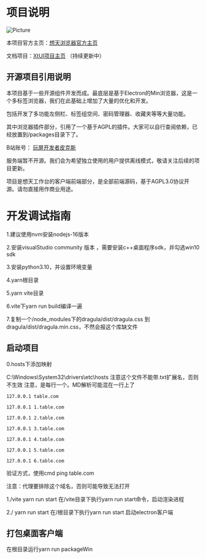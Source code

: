 # 项目说明
![Picture](https://www.apps.vip/wp-content/uploads/2023/09/1695004332-%E6%A1%8C%E9%9D%A2-1385x800.png)

本项目官方主页：[想天浏览器官方主页](https://www.apps.vip)

文档项目：[XtUI项目主页](https://gitee.com/tsbrowser/xtui) （持续更新中）

## 开源项目引用说明

本项目基于一些开源组件开发而成。最底层是基于Electron的Min浏览器，这是一个多标签浏览器，我们在此基础上增加了大量的优化和开发。

包括开发了多功能左侧栏、标签组空间、密码管理器、收藏夹等等大量功能。

其中浏览器插件部分，引用了一个基于AGPL的插件。大家可以自行查阅依赖，已经放置到/packages目录下了。

B站账号：
[玩屏开发者皮克斯](https://space.bilibili.com/167397379)

服务端暂不开源。我们会为希望独立使用的用户提供离线模式，敬请关注后续的项目更新。


项目是想天工作台的客户端前端部分，是全部前端源码，基于AGPL3.0协议开源。请勿直接用作商业用途。



# 开发调试指南

1.建议使用nvm安装nodejs-16版本

2.安装visualStudio community 版本 ，需要安装c++桌面程序sdk，并勾选win10 sdk

3.安装python3.10，并设置环境变量

4.yarn根目录

5.yarn vite目录

6.vite下yarn run build编译一遍

7.复制一个/node_modules下的dragula/dist/dragula.css 到 dragula/dist/dragula.min.css，不然会报这个库缺文件

## 启动项目

0.hosts下添加映射

C:\Windows\System32\drivers\etc\hosts 注意这个文件不能带.txt扩展名，否则不生效
注意，是每行一个。MD解析可能混在一行上了
```
127.0.0.1 table.com

127.0.0.1 1.table.com

127.0.0.1 2.table.com

127.0.0.1 3.table.com

127.0.0.1 4.table.com

127.0.0.1 5.table.com

127.0.0.1 6.table.com
```

验证方式，使用cmd ping table.com

注意：代理要排除这个域名，否则可能导致无法打开

1./vite yarn run start  在/vite目录下执行yarn run start命令，启动渲染进程

2./ yarn run start 在/根目录下执行yarn run start 启动electron客户端


## 打包桌面客户端

在根目录运行yarn run packageWin
